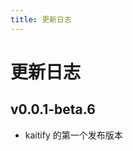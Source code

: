 ```yaml
---
title: 更新日志
---
```


# 更新日志

## v0.0.1-beta.6 <Badge type="tip" text='2024.12.02' />

- kaitify 的第一个发布版本
